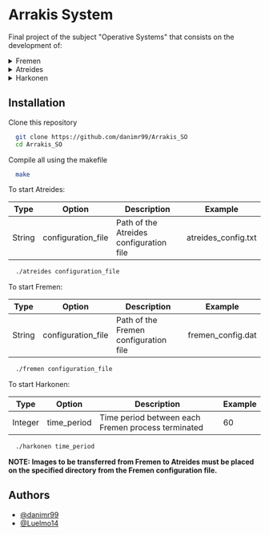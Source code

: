 
# Arrakis System

Final project of the subject "Operative Systems" that consists on the development of:

<details>
  <summary>Fremen</summary>
  <p>
    It is a program that takes on the role of client.
    It offers a terminal where users can run Linux and other special commands 
    that will allow them to connect and disconnect to the Atreides server, 
    search for users by zip code and transfer and download images. 
    In addition, the images that have been downloaded from Atreides are removed from 
    time to time.
  </p>
</details>

<details>
  <summary>Atreides</summary>
  <p>
    It is a program that takes on the role of server.
    It allows the connection of several Fremen processes. Atreides is responsible 
    for maintaining a historical record of users who have logged in as well as 
    storing images sent by Fremen processes.
  </p>
</details>

<details>
  <summary>Harkonen</summary>
  <p>
    It is a program that takes on the role of attacker.
    Its goal is to scan processes for Fremen processes in order to terminate them. 
    This malicious action is executed once every certain period of time and the 
    terminated Fremen process is random among all the Fremen processes that it has
    been able to find.
  </p>
</details>

## Installation

Clone this repository

```bash
  git clone https://github.com/danimr99/Arrakis_SO
  cd Arrakis_SO
```

Compile all using the makefile

```bash
  make
```

To start Atreides:

| Type |Option| Description | Example |
|------|------|-------------|---------|
| String | configuration_file | Path of the Atreides configuration file | atreides_config.txt |

```bash
  ./atreides configuration_file
```

To start Fremen:

| Type | Option| Description | Example |
|------|-------|-------------|---------|
| String | configuration_file | Path of the Fremen configuration file | fremen_config.dat |

```bash
  ./fremen configuration_file
```

To start Harkonen:

| Type |Option| Description | Example |
|------|------|-------------|---------|
| Integer | time_period | Time period between each Fremen process terminated | 60

```bash
  ./harkonen time_period
```
**NOTE: Images to be transferred from Fremen to Atreides must be placed 
on the specified directory from the Fremen configuration file.**

## Authors

- [@danimr99](https://www.github.com/danimr99)
- [@Luelmo14](https://www.github.com/Luelmo14)


